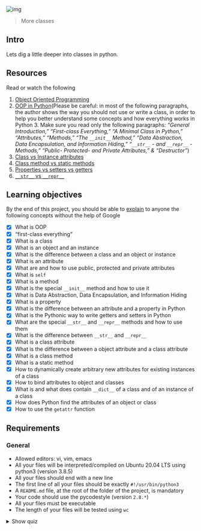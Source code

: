 ![img](https://assets.imaginablefutures.com/media/images/ALX_Logo.max-200x150.png)
> More classes

## Intro
Lets dig a little deeper into classes in python. 

## Resources
Read or watch the following

1. [Object Oriented Programming](https://python.swaroopch.com/oop.html)
2. [OOP in Python](https://python-course.eu/oop/object-oriented-programming.php)(Please be careful: in most of the following paragraphs, the author shows the way you should not use or write a class, in order to help you better understand some concepts and how everything works in Python 3. Make sure you read only the following paragraphs: *“General Introduction,”* *“First-class Everything,”* *“A Minimal Class in Python,”* *“Attributes,”* *“Methods,”* *“The ```__init__``` Method,”* *“Data Abstraction, Data Encapsulation, and Information Hiding,”* *“```__str__``` - and ```__repr__``` -Methods,”* *“Public- Protected- and Private Attributes,” & “Destructor”*)
3. [Class vs Instance attributes](https://python-course.eu/oop/class-instance-attributes.php)
4. [Class method vs static methods](https://www.youtube.com/watch?v=rq8cL2XMM5M)
5. [Properties vs setters vs getters](https://python-course.eu/oop/properties-vs-getters-and-setters.php)
6. [```__str__``` vs ```__repr__```](https://shipit.dev/posts/python-str-vs-repr.html)

## Learning objectives
By the end of this project, you should be able to [explain](https://fs.blog/feynman-learning-technique/) to anyone the following concepts without the help of Google

* [X] What is OOP
* [X] “first-class everything”
* [X] What is a class
* [X] What is an object and an instance
* [X] What is the difference between a class and an object or instance
* [X] What is an attribute
* [X] What are and how to use public, protected and private attributes
* [X] What is ```self```
* [X] What is a method
* [X] What is the special ```__init__``` method and how to use it
* [X] What is Data Abstraction, Data Encapsulation, and Information Hiding
* [X] What is a property
* [X] What is the difference between an attribute and a property in Python
* [X] What is the Pythonic way to write getters and setters in Python
* [X] What are the special ```__str__``` and ```__repr__``` methods and how to use them
* [X] What is the difference between ```__str__``` and ```__repr__```
* [X] What is a class attribute
* [X] What is the difference between a object attribute and a class attribute
* [X] What is a class method
* [X] What is a static method
* [X] How to dynamically create arbitrary new attributes for existing instances of a class
* [X] How to bind attributes to object and classes
* [X] What is and what does contain ```__dict__``` of a class and of an instance of a class
* [X] How does Python find the attributes of an object or class
* [X] How to use the ```getattr``` function

## Requirements
### General 
- Allowed editors: vi, vim, emacs
- All your files will be interpreted/compiled on Ubuntu 20.04 LTS using python3 (version 3.8.5)
- All your files should end with a new line
- The first line of all your files should be exactly ```#!/usr/bin/python3```
- A ```README.md``` file, at the root of the folder of the project, is mandatory
- Your code should use the pycodestyle (version ```2.8.*```)
- All your files must be executable
- The length of your files will be tested using ```wc```

<details>
<summary>Show quiz</summary>

####  Question #0 
What do these lines print?
```python
class User:
    id = 1

User.id = 98
u = User()
u.id = 89
print(User.id)

```
* [ ] 89
* [ ] None
* [X] 98
* [ ] 1 

#### Question #1
What do these lines print?
```python
class User:
    id = 1

u = User()
u.id = 89
User.id = 98
print(u.id)
```
* [X] 89
* [ ] None
* [ ] 1
* [ ] 98

#### Question #2
What is ```__doc__```
* [ ] Creates man file
* [X] The string documentation of an object (based on docstring)
* [ ] Prints the documentation of an object


#### Question #3
What do these lines print?
```python
class User:
    id = 1

u = User()
u.id = 89
print(u.id)
```
* [X] 89
* [ ] 98
* [ ] None
* [ ] 1

#### Question #4
What do these lines print?
```python
class User:
    id = 1

u = User()
print(u.id)
```
* [ ] 89
* [ ] 98
* [ ] None
* [X] 1


#### Question #5
What is ```__str__```
* [ ] Instance method that prints an “informal” and nicely printable string representation of an instance
* [X] Instance method that returns an “informal” and nicely printable string representation of an instance
* [ ] Instance method that returns the dictionary representation of an instance


#### Question #6
What is ```__repr__```
* [ ] Instance method that returns the dictionary representation of an instance
* [ ] Instance method that prints an “official” string representation of an instance
* [X] Instance method that returns an “official” string representation of an instance


#### Question #7
What do these lines print?
```python
class User:
    id = 1

u = User()
u.id = 89
User.id = 98
print(User.id)

```
* [ ] 89
* [ ] None
* [ ] 1
* [X] 98


#### Question #8
What is ```__init__```?
* [X] The instance method called when a new object is created 
* [ ] A class attribute
* [ ] A class method
* [ ] The instance method called when a class is called for the first time


#### Question #9
What do these lines print?
```python
class User:
    id = 1

User.id = 98
u = User()
u.id = 89
print(u.id)
```
</details>
